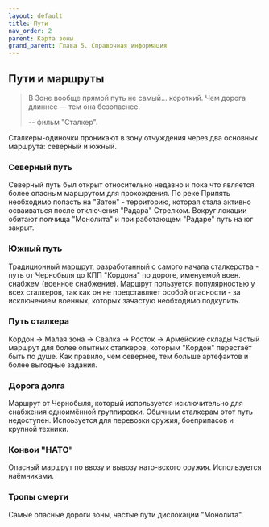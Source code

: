 ```yaml
---
layout: default
title: Пути
nav_order: 2
parent: Карта зоны
grand_parent: Глава 5. Справочная информация
---
```


## Пути и маршруты

> В Зоне вообще прямой путь не самый… короткий. Чем дорога длиннее — тем она безопаснее.
> 
> -- фильм "Сталкер".

Сталкеры-одиночки проникают в зону отчуждения через два основных маршрута: северный и южный.

### Северный путь

Северный путь был открыт относительно недавно и пока что является более опасным маршрутом для прохождения. По реке Припять необходимо попасть на "Затон" - территорию, которая стала активно осваиваться после отключения "Радара" Стрелком. Вокруг локации обитают полчища "Монолита" и при работающем "Радаре" путь на юг закрыт.

### Южный путь

Традиционный маршрут, разработанный с самого начала сталкерства - путь от Чернобыля до КПП "Кордона" по дороге, именуемой воен. снабжем (военное снабжение). Маршрут пользуется популярностью у всех сталкеров, так как он не представляет особой опасности - за исключением военных, которых зачастую необходимо подкупить.

### Путь сталкера

Кордон -> Малая зона -> Свалка -> Росток -> Армейские склады
Частый маршрут для более опытных сталкеров, которым "Кордон" перестаёт быть по душе. Как правило, чем севернее, тем больше артефактов и более выгодные задания.

### Дорога долга

Маршрут от Чернобыля, который используется исключительно для снабжения одноимённой группировки. Обычным сталкерам этот путь недоступен. Испоьзуется для перевозки оружия, боеприпасов и крупной техники.

### Конвои "НАТО"

Опасный маршрут по ввозу и вывозу нато-вского оружия. Используется наёмниками.

### Тропы смерти

Самые опасные дороги зоны, частые пути дислокации "Монолита".